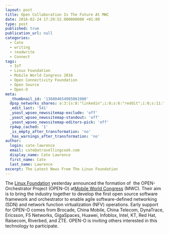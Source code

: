 ```yaml
---
layout: post
title: Open Collaboration Is The Future At MWC
date: 2016-02-24 17:29:52.000000000 +01:00
type: post
published: true
publication_url: null
categories:
  - Cate
  - writing
  - readwrite
  - Connect
tags:
  - IoT
  - Linux Foundation
  - Mobile World Congress 2016
  - Open Connectivity Foundation
  - Open Source
  - Open-O
meta:
  _thumbnail_id: '136804654985061980'
  dpsp_networks_shares: a:3:{s:8:"linkedin";i:0;s:6:"reddit";i:0;s:11:"google-plus";i:0;}
  _edit_last: '541'
  _yoast_wpseo_newssitemap-exclude: 'off'
  _yoast_wpseo_newssitemap-standout: 'off'
  _yoast_wpseo_newssitemap-editors-pick: 'off'
  rp4wp_cached: '1'
  _is_empty_after_transformation: 'no'
  _has_warnings_after_transformation: 'no'
author:
  login: cate-lawrence
  email: cate@atravellingcook.com
  display_name: Cate Lawrence
  first_name: Cate
  last_name: Lawrence
excerpt: The Latest News From The Linux Foundation
---
```


The [Linux Foundation](https://www.linuxfoundation.org/) yesterday
announced the formation of  the OPEN-Orchestrator Project (OPEN-O)
at[Mobile World Congress](https://www.mobileworldcongress.com/) (MWC).
Their aim is to bring the industry together to develop the first open
source software framework and orchestrator to enable agile
software-defined networking (SDN) and network function virtualization
(NFV) operations. Early support for OPEN-O comes from Brocade, China
Mobile, China Telecom, DynaTrace, Ericsson, F5 Networks, GigaSpaces,
Huawei, Infoblox, Intel, KT, Red Hat, Raisecom, Riverbed, and ZTE.
OPEN-O is inviting others interested in this technology to participate.
